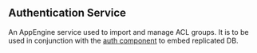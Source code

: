 Authentication Service
----------------------

An AppEngine service used to import and manage ACL groups. It is to be used in
conjunction with the [auth component](../components/components/auth) to embed
replicated DB.
